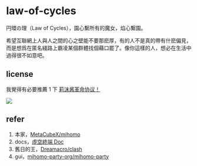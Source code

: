 # law-of-cycles
円環の理（Law of Cycles），園心繫所有的魔女，焰心繫園。

希望互聯網上人與人之間的心之壁能不要那麽厚，有的人不是真的帶有什麽偏見，而是想爲在匿名綫路上霸凌某個群體找個藉口罷了。像你這樣的人，想必在生活中過得很不如意吧。



## license

我覺得有必要推薦 1 下 [莉沫酱革命协议！](https://github.com/RimoChan/Je-Suis-Le-Deluge.git)

![](https://unv-shield.librian.net/api/unv_shield?scale=1&barlen=1000&size=100&fontsize=50&anime=10)

## refer

1. 本家，[MetaCubeX/mihomo](https://github.com/MetaCubeX/mihomo.git)
2. docs，[虛空終端 Doc](https://wiki.metacubex.one/)
3. 舊日的王，[Dreamacro/clash](https://github.com/Dreamacro/clash)
4. gui，[mihomo-party-org/mihomo-party](https://github.com/mihomo-party-org/mihomo-party.git)
